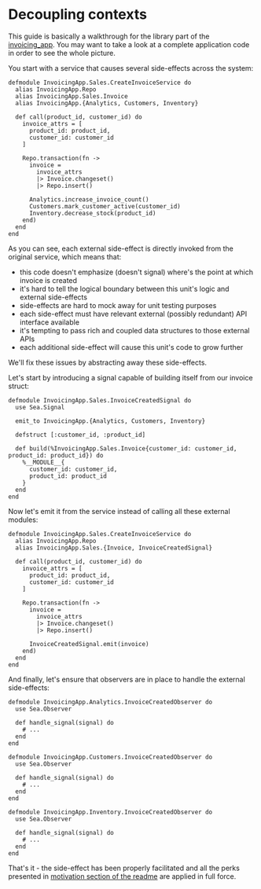 # Decoupling contexts

This guide is basically a walkthrough for the library part of the [invoicing_app]. You may want to
take a look at a complete application code in order to see the whole picture.

You start with a service that causes several side-effects across the system:

    defmodule InvoicingApp.Sales.CreateInvoiceService do
      alias InvoicingApp.Repo
      alias InvoicingApp.Sales.Invoice
      alias InvoicingApp.{Analytics, Customers, Inventory}

      def call(product_id, customer_id) do
        invoice_attrs = [
          product_id: product_id,
          customer_id: customer_id
        ]

        Repo.transaction(fn ->
          invoice =
            invoice_attrs
            |> Invoice.changeset()
            |> Repo.insert()

          Analytics.increase_invoice_count()
          Customers.mark_customer_active(customer_id)
          Inventory.decrease_stock(product_id)
        end)
      end
    end

As you can see, each external side-effect is directly invoked from the original service, which means
that:

- this code doesn't emphasize (doesn't signal) where's the point at which invoice is created
- it's hard to tell the logical boundary between this unit's logic and external side-effects
- side-effects are hard to mock away for unit testing purposes
- each side-effect must have relevant external (possibly redundant) API interface available
- it's tempting to pass rich and coupled data structures to those external APIs
- each additional side-effect will cause this unit's code to grow further

We'll fix these issues by abstracting away these side-effects.

Let's start by introducing a signal capable of building itself from our invoice struct:

    defmodule InvoicingApp.Sales.InvoiceCreatedSignal do
      use Sea.Signal

      emit_to InvoicingApp.{Analytics, Customers, Inventory}

      defstruct [:customer_id, :product_id]

      def build(%InvoicingApp.Sales.Invoice{customer_id: customer_id, product_id: product_id}) do
        %__MODULE__{
          customer_id: customer_id,
          product_id: product_id
        }
      end
    end

Now let's emit it from the service instead of calling all these external modules:

    defmodule InvoicingApp.Sales.CreateInvoiceService do
      alias InvoicingApp.Repo
      alias InvoicingApp.Sales.{Invoice, InvoiceCreatedSignal}

      def call(product_id, customer_id) do
        invoice_attrs = [
          product_id: product_id,
          customer_id: customer_id
        ]

        Repo.transaction(fn ->
          invoice =
            invoice_attrs
            |> Invoice.changeset()
            |> Repo.insert()

          InvoiceCreatedSignal.emit(invoice)
        end)
      end
    end

And finally, let's ensure that observers are in place to handle the external side-effects:

    defmodule InvoicingApp.Analytics.InvoiceCreatedObserver do
      use Sea.Observer

      def handle_signal(signal) do
        # ...
      end
    end

    defmodule InvoicingApp.Customers.InvoiceCreatedObserver do
      use Sea.Observer

      def handle_signal(signal) do
        # ...
      end
    end

    defmodule InvoicingApp.Inventory.InvoiceCreatedObserver do
      use Sea.Observer

      def handle_signal(signal) do
        # ...
      end
    end

That's it - the side-effect has been properly facilitated and all the perks presented in [motivation
section of the readme] are applied in full force.

[invoicing_app]: https://github.com/surgeventures/sea-elixir/tree/master/examples/invoicing_app
[motivation section of the readme]: readme.html#motivation
